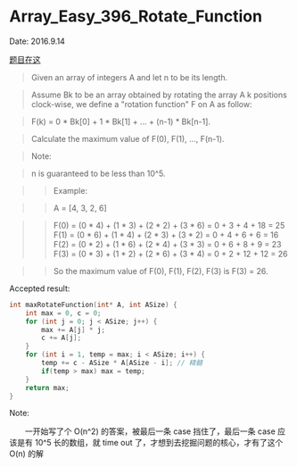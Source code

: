 # Array_Easy_396_Rotate_Function

Date: 2016.9.14

[题目在这](https://leetcode.com/problems/rotate-function/)

> Given an array of integers A and let n to be its length.

> Assume Bk to be an array obtained by rotating the array A k positions clock-wise, we define a "rotation function" F on A as follow:

> F(k) = 0 * Bk[0] + 1 * Bk[1] + ... + (n-1) * Bk[n-1].

> Calculate the maximum value of F(0), F(1), ..., F(n-1).

> Note:

> n is guaranteed to be less than 10^5.


>> Example:

>> A = [4, 3, 2, 6]

>> F(0) = (0 * 4) + (1 * 3) + (2 * 2) + (3 * 6) = 0 + 3 + 4 + 18 = 25  
>> F(1) = (0 * 6) + (1 * 4) + (2 * 3) + (3 * 2) = 0 + 4 + 6 + 6 = 16  
>> F(2) = (0 * 2) + (1 * 6) + (2 * 4) + (3 * 3) = 0 + 6 + 8 + 9 = 23  
>> F(3) = (0 * 3) + (1 * 2) + (2 * 6) + (3 * 4) = 0 + 2 + 12 + 12 = 26  

>> So the maximum value of F(0), F(1), F(2), F(3) is F(3) = 26.

Accepted result:

```c
int maxRotateFunction(int* A, int ASize) {
    int max = 0, c = 0;
    for (int j = 0; j < ASize; j++) {
        max += A[j] * j;
        c += A[j];
    }
    for (int i = 1, temp = max; i < ASize; i++) {
        temp += c - ASize * A[ASize - i]; // 精髓
        if(temp > max) max = temp;
    }
    return max;
}
```

Note:

　　一开始写了个 O(n^2) 的答案，被最后一条 case 挡住了，最后一条 case 应该是有 10^5 长的数组，就 time out 了，才想到去挖掘问题的核心，才有了这个 O(n) 的解

